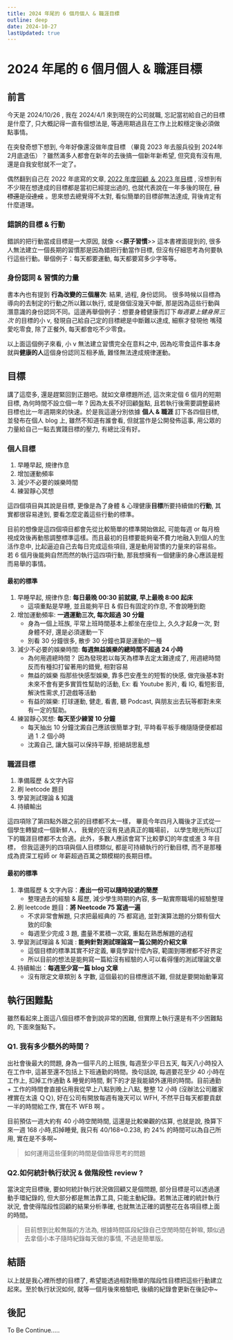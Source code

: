 ```yaml
---
title: 2024 年尾的 6 個月個人 & 職涯目標
outline: deep
date: 2024-10-27
lastUpdated: true
---
```


# 2024 年尾的 6 個月個人 & 職涯目標

## 前言

今天是 2024/10/26 , 我在 2024/4/1 來到現在的公司就職, 忘記當初給自己的目標是什麼了, 只大概記得一直有個想法是, 等適用期過且在工作上比較穩定後必須做點事情。

在突發奇想下想到, 今年好像還沒做年度目標 （畢竟 2023 年去服兵役到 2024年 2月底退伍）？雖然滿多人都會在新年的去後搞一個新年新希望, 但究竟有沒有用, 還是自我安慰就不一定了。

偶然翻到自己在 2022 年底寫的文章, [2022 年度回顧 ＆ 2023 年目標](./2022_review_and_2023_goal.md) , 沒想到有不少現在想達成的目標都是當初已經提出過的, 也就代表說在一年多後的現在,  ~~目標還是沒達成~~ 。思來想去總覺得不太對, 看似簡單的目標卻無法達成, 背後肯定有什麼道理。

### 錯誤的目標 & 行動
錯誤的把行動當成目標是一大原因, 就像 <<**原子習慣**>> 這本書裡面提到的, 很多人無法建立一個長期的習慣那是因為錯把行動當作目標, 但沒有仔細思考為何要執行這些行動。舉個例子：每天都要運動, 每天都要寫多少字等等。
### 身份認同 & 習慣的力量
書本內也有提到 **行為改變的三個層次**: 結果, 過程, 身份認同。
很多時候以目標為導向的去制定的行動之所以難以執行, 或是做個沒幾天中斷, 那是因為這些行動與潛意識的身份認同不同。這邊再舉個例子：想要身體健康而訂下*每週要上健身房三次* 的目標的小 v, 發現自己給自己定的目標總是中斷難以達成, 細察才發現他 嘴殘愛吃零食, 除了正餐外, 每天都會吃不少零食。

以上面這個例子來看, 小 v 無法建立習慣完全在意料之中, 因為吃零食這件事本身就與**健康的人**這個身份認同互相矛盾, 難怪無法達成規律運動。 

## 目標
講了這麼多, 還是趕緊回到正題吧。就如文章標題所述, 這次來定個 6 個月的短期目標, 為何時間不設立個一年 ? 因為太長不好回顧盤點, 且若執行後需要調整最終目標也比一年週期來的快速。於是我這邊分別依據 **個人 & 職涯** 訂下各四個目標, 並發布在個人 blog 上, 雖然不知道有誰會看, 但就當作是公開發佈這事, 用公眾的力量給自己一點去實踐目標的壓力, 有總比沒有好。

### 個人目標
1. 早睡早起, 規律作息
2. 增加運動頻率
3. 減少不必要的娛樂時間
4. 練習靜心冥想

這四個項目與其說是目標, 更像是為了身體 & 心理健康**目標**所要持續做的**行動**, 其實都很容易達到,  要看怎麼定義這些行動的標準。

目前的想像是這四個項目都會先從比較簡單的標準開始做起, 可能每週 or 每月檢視成效後再動態調整標準這樣。而且最初的目標要能夠毫不費力地融入到個人的生活作息中, 比起逼迫自己去每日完成這些項目, 還是動用習慣的力量來的容易些。若 6 個月後能夠自然而然的執行這四項行動, 那我想擁有一個健康的身心應該是輕而易舉的事情。

#### 最初的標準
1. 早睡早起, 規律作息: **每日最晚 00:30 前就寢, 早上最晚 8:00 起床**
	- 這項重點是早睡, 並且能夠平日 & 假日有固定的作息, 不會說睡到飽
2. 增加運動頻率: **一週運動三次, 每次超過 30 分鐘**
	- 身為一個上班族, 平常上班時間基本上都坐在座位上, 久久才起身一次, 對身體不好, 還是必須運動一下
	- 別看 30 分鐘很多, 散步 30 分鐘也算是運動的一種
3.  減少不必要的娛樂時間: **每週無益娛樂的總時間不超過 24 小時**
	- 為何用週總時間？ 因為發現若以每天為標準去定太難達成了, 用週總時間反而有種扣打留著用的錯覺, 相對容易
	- 無益的娛樂 指那些快感型娛樂, 靠多巴安產生的短暫的快感, 做完後基本對未來不會有更多實質性幫助的活動, Ex: 看 Youtube 影片, 看 IG, 看短影音, 解決性需求,打遊戲等活動
	- 有益的娛樂: 打球運動, 健走, 看書, 聽 Podcast, 與朋友出去玩等都對未來有一定的幫助。
4. 練習靜心冥想: **每天至少練習 10 分鐘**
	- 每天抽出 10 分鐘沈澱自己應該很簡單才對, 平時看平板手機隨隨便便都超過 1 .2 個小時
	- 沈澱自己, 讓大腦可以保持平靜, 拒絕胡思亂想
### 職涯目標
1. 準備履歷 ＆文字內容
2. 刷 leetcode 題目
3. 學習測試理論 & 知識
4. 持續輸出

這四項除了第四點外跟之前的目標都不太一樣， 畢竟今年四月入職後才正式從一個學生轉變成一個新鮮人， 我覺的在沒有見過真正的職場前， 以學生眼光所以訂下的職涯目標都不太合適。此外，多數人應該會寫下比較夢幻的年度或進 3 年目標， 但我這邊列的四項與個人目標類似, 都是可持續執行的行動目標, 而不是那種成為資深工程師 or 年薪超過百萬之類模糊的長期目標。

#### 最初的標準
1. 準備履歷 & 文字內容：**產出一份可以隨時投遞的簡歷**
	- 整理過去的經驗 & 履歷, 減少學生時期的內容, 多一點實際職場的經驗整理
2. 刷 leetcode 題目：**將 Neetcode 75 寫過一遍**
	- 不求非常會解題, 只求把最經典的 75 都寫過, 並對演算法題的分類有個大致的印象
	- 每週至少完成 3 題, 盡量不累積一次寫, 重點在熟悉解題的過程
1. 學習測試理論  & 知識 : **能夠針對測試理論寫一篇公開的介紹文章**
	- 這個目標的標準其實不好定義, 畢竟學習什麼內容, 範圍到哪裡都不好界定
	- 所以目前的想法是能夠寫一篇給沒有經驗的人可以看得懂的測試理論文章
2. 持續輸出：**每週至少寫一篇 blog 文章**
	- 沒有限定文章類別 & 字數, 這個最初的目標應該不難, 但就是要開始動筆寫


## 執行困難點

雖然看起來上面這八個目標不會到說非常的困難, 但實際上執行還是有不少困難點的, 下面來盤點下。

### Q1. 我有多少額外的時間？
出社會後最大的問題, 身為一個平凡的上班族, 每週至少平日五天, 每天八小時投入在工作中, 這甚至還不包括上下班通勤的時間。換句話說, 每週要花至少 40 小時在工作上, 扣掉工作通勤 & 睡覺的時間, 剩下的才是我能額外運用的時間。目前通勤 + 工作的時間會直接佔用我從早上八點到晚上八點, 整整 12 小時 (沒辦法公司離家裡實在太遠 ＱＱ), 好在公司有開放每週有幾天可以 WFH, 不然平日每天都要貢獻一半的時間給工作, 實在不 WFB 啊 。

目前預估一週大約有 40 小時空閒時間, 這還是比較樂觀的估算, 也就是說, 換算下來一週 168 小時,扣掉睡覺,  我只有 40/168=0.238, 約 24% 的時間可以為自己所用, 實在是不多啊~

> 如何運用這些僅剩的時間是個值得思考的問題

### Q2.如何統計執行狀況 & 做階段性 review ?
當決定完目標後, 要如何統計執行狀況做回顧又是個問題, 部分目標是可以透過運動手環紀錄的, 但大部分都是無法靠工具, 只能主動紀錄。若無法正確的統計執行狀況, 會使得階段性回顧的結果分析準確, 也就無法正確的調整花在各項目標上面的時間。

> 目前想到比較無腦的方法為, 根據時間區段紀錄自己空閒時間在幹嘛, 類似過去拿個小本子隨時紀錄每天做的事情, 不過是簡單版。

## 結語
以上就是我心裡所想的目標了, 希望能透過相對簡單的階段性目標把這些行動建立起來。至於執行狀況如何, 就等一個月後來檢驗吧, 後續的紀錄會更新在後記中~


## 後記
To Be Continue.....

